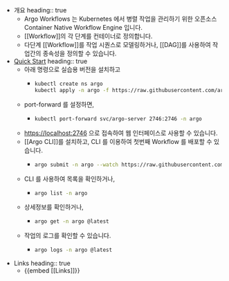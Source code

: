 - 개요
  heading:: true
	- Argo Workflows 는 Kubernetes 에서 병렬 작업을 관리하기 위한 오픈소스 Container Native Workflow Engine 입니다.
	- [[Workflow]]의 각 단계를 컨테이너로 정의합니다.
	- 다단계 [[Workflow]]를 작업 시퀀스로 모델링하거나, [[DAG]]를 사용하여 작업간의 종속성을 정의할 수 있습니다.
- [Quick Start](https://argoproj.github.io/argo-workflows/quick-start/)
  heading:: true
	- 아래 명령으로 실습용 버전을 설치하고
		- ```sh
		  kubectl create ns argo
		  kubectl apply -n argo -f https://raw.githubusercontent.com/argoproj/argo-workflows/master/manifests/quick-start-postgres.yaml
		  ```
	- port-forward 를 설정하면,
		- ```sh
		  kubectl port-forward svc/argo-server 2746:2746 -n argo
		  ```
	- <https://localhost:2746> 으로 접속하여 웹 인터페이스로 사용할 수 있습니다.
	- [[Argo CLI]]를 설치하고, CLI 를 이용하여 첫번째 Workflow 를 배포할 수 있습니다.
		- ```sh
		  argo submit -n argo --watch https://raw.githubusercontent.com/argoproj/argo-workflows/master/examples/hello-world.yaml
		  ```
	- CLI 를 사용하여 목록을 확인하거나,
		- ```sh
		  argo list -n argo
		  ```
	- 상세정보를 확인하거나,
		- ```sh
		  argo get -n argo @latest
		  ```
	- 작업의 로그를 확인할 수 있습니다.
		- ```sh
		  argo logs -n argo @latest
		  ```
- Links
  heading:: true
	- {{embed [[Links]]}}